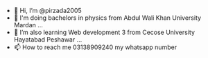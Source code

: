 - 👋 Hi, I’m @pirzada2005
- 👀 I'm doing bachelors in physics from Abdul Wali Khan University Mardan  ...
- 🌱 I’m also learning Web development 3 from Cecose University Hayatabad Peshawar ...
- 📫 How to reach me 03138909240 my whatsapp number


<!---
pirzada2005/pirzada2005 is a ✨ special ✨ repository because its `README.md` (this file) appears on your GitHub profile.
You can click the Preview link to take a look at your changes.
--->
